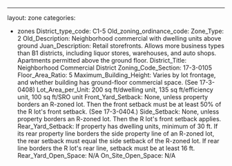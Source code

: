 ---
layout: zone
categories: 
  - zones
District_type_code: C1-5
Old_zoning_ordinance_code: 
Zone_Type: 2
Old_Description: Neighborhood commercial with dwelling units above ground
Juan_Description: Retail storefronts. Allows more business types than B1 districts, including liquor stores, warehouses, and auto shops. Apartments permitted above the ground floor.
District_Title: Neighborhood Commercial District
Zoning_Code_Section: 17-3-0105
Floor_Area_Ratio: 5
Maximum_Building_Height: Varies by lot frontage, and whether building has ground-floor commercial space. (See 17-3-0408)
Lot_Area_per_Unit: 200 sq ft/dwelling unit, 135 sq ft/efficiency unit, 100 sq ft/SRO unit
Front_Yard_Setback: None, unless property borders an R-zoned lot. Then the front setback must be at least 50% of the R lot's front setback. (See 17-3-0404.)
Side_Setback: None, unless property borders an R-zoned lot. Then the R lot's front setback applies.
Rear_Yard_Setback: If property has dwelling units, minimum of 30 ft. If its rear property line borders the side property line of an R-zoned lot, the rear setback must equal the side setback of the R-zoned lot. If rear line borders the R lot's rear line, setback must be at least 16 ft.
Rear_Yard_Open_Space: N/A
On_Site_Open_Space: N/A
